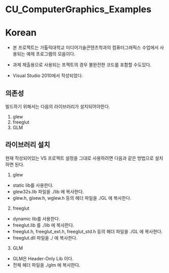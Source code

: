 # CU_ComputerGraphics_Examples


# Korean
* 본 프로젝트는 가톨릭대학교 미디어기술콘텐츠학과의 컴퓨터그래픽스 수업에서 사용되는 예제 프로그램의 모음이다.

* 과제 제출용으로 사용되는 프젝트의 경우 불완전한 코드를 포함할 수도있다.

* Visual Studio 2010에서 작성되었다.

## 의존성 

빌드하기 위해서는 다음의 라이브러리가 설치되어야한다.

1. glew
2. freeglut
3. GLM


## 라이브러리 설치

현재 작성되어있는 VS 프로젝트 설정을 그대로 사용하려면 다음과 같은 방법으로 설치하면 된다.

1. glew
 * static lib를 사용한다. 
 * glew32s.lib 파일을 ./lib 에 복사한다.
 * glew.h, glxew.h, wglew.h 등의 헤더 파일을 ./GL 에 복사한다.


2. freeglut
 * dynamic lib를 사용한다.
 * freeglut.lib 를 ./lib 에 복사한다.
 * freeglut.h, freeglut_ext.h, freeglut_std.h 등의 해더 파일을 ./GL 에 복사한다.
 * freeglut.dll 파일을 ./ 에 복사한다.


3. GLM
 * GLM은 Header-Only Lib 이다. 
 * 전체 헤더 파일을 ./glm 에 복사한다.




